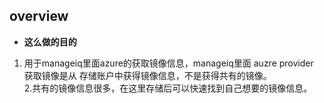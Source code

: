 ## **overview**   

* **这么做的目的**     

1. 用于manageiq里面azure的获取镜像信息，manageiq里面 auzre provider 获取镜像是从 存储账户中获得镜像信息，不是获得共有的镜像。          
2.共有的镜像信息很多，在这里存储后可以快速找到自己想要的镜像信息。